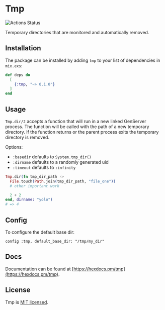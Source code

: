 # Tmp

![Actions Status](https://github.com/preciz/tmp/workflows/test/badge.svg)

Temporary directories that are monitored and automatically removed.

## Installation

The package can be installed by adding `tmp` to your list of dependencies in `mix.exs`:

```elixir
def deps do
  [
    {:tmp, "~> 0.1.0"}
  ]
end
```

## Usage

`Tmp.dir/2` accepts a function that will run in a new linked GenServer process.
The function will be called with the path of a new temporary directory.
If the function returns or the parent process exits the temporary directory is removed.

Options:
 - `:basedir` defaults to `System.tmp_dir()`
 - `:dirname` defaults to a randomly generated uid
 - `:timeout` defaults to `:infinity`

```elixir
Tmp.dir(fn tmp_dir_path ->
  File.touch(Path.join(tmp_dir_path, "file_one"))
  # other important work

  2 + 2
end, dirname: "yolo")
# => 4
```

## Config

To configure the default base dir:
```
config :tmp, default_base_dir: "/tmp/my_dir"
```

## Docs

Documentation can be found at [https://hexdocs.pm/tmp](https://hexdocs.pm/tmp).

## License

Tmp is [MIT licensed](LICENSE).
